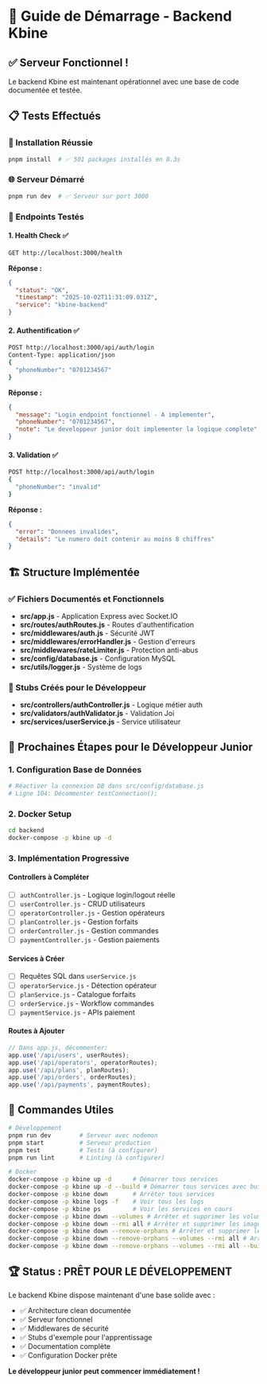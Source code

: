 # 🚀 Guide de Démarrage - Backend Kbine

## ✅ Serveur Fonctionnel !

Le backend Kbine est maintenant opérationnel avec une base de code documentée et testée.

## 📋 Tests Effectués

### 🔧 Installation Réussie
```bash
pnpm install  # ✅ 501 packages installés en 8.3s
```

### 🌐 Serveur Démarré
```bash
pnpm run dev  # ✅ Serveur sur port 3000
```

### 🧪 Endpoints Testés

#### 1. Health Check ✅
```bash
GET http://localhost:3000/health
```
**Réponse :**
```json
{
  "status": "OK",
  "timestamp": "2025-10-02T11:31:09.031Z",
  "service": "kbine-backend"
}
```

#### 2. Authentification ✅
```bash
POST http://localhost:3000/api/auth/login
Content-Type: application/json
{
  "phoneNumber": "0701234567"
}
```
**Réponse :**
```json
{
  "message": "Login endpoint fonctionnel - A implementer",
  "phoneNumber": "0701234567",
  "note": "Le developpeur junior doit implementer la logique complete"
}
```

#### 3. Validation ✅
```bash
POST http://localhost:3000/api/auth/login
{
  "phoneNumber": "invalid"
}
```
**Réponse :**
```json
{
  "error": "Donnees invalides",
  "details": "Le numero doit contenir au moins 8 chiffres"
}
```

## 🏗️ Structure Implémentée

### ✅ Fichiers Documentés et Fonctionnels
- **src/app.js** - Application Express avec Socket.IO
- **src/routes/authRoutes.js** - Routes d'authentification
- **src/middlewares/auth.js** - Sécurité JWT
- **src/middlewares/errorHandler.js** - Gestion d'erreurs
- **src/middlewares/rateLimiter.js** - Protection anti-abus
- **src/config/database.js** - Configuration MySQL
- **src/utils/logger.js** - Système de logs

### 🔄 Stubs Créés pour le Développeur
- **src/controllers/authController.js** - Logique métier auth
- **src/validators/authValidator.js** - Validation Joi
- **src/services/userService.js** - Service utilisateur

## 🎯 Prochaines Étapes pour le Développeur Junior

### 1. Configuration Base de Données
```bash
# Réactiver la connexion DB dans src/config/database.js
# Ligne 104: Décommenter testConnection();
```

### 2. Docker Setup
```bash
cd backend
docker-compose -p kbine up -d
```

### 3. Implémentation Progressive

#### Controllers à Compléter
- [ ] `authController.js` - Logique login/logout réelle
- [ ] `userController.js` - CRUD utilisateurs
- [ ] `operatorController.js` - Gestion opérateurs
- [ ] `planController.js` - Gestion forfaits
- [ ] `orderController.js` - Gestion commandes
- [ ] `paymentController.js` - Gestion paiements

#### Services à Créer
- [ ] Requêtes SQL dans `userService.js`
- [ ] `operatorService.js` - Détection opérateur
- [ ] `planService.js` - Catalogue forfaits
- [ ] `orderService.js` - Workflow commandes
- [ ] `paymentService.js` - APIs paiement

#### Routes à Ajouter
```javascript
// Dans app.js, décommenter:
app.use('/api/users', userRoutes);
app.use('/api/operators', operatorRoutes);
app.use('/api/plans', planRoutes);
app.use('/api/orders', orderRoutes);
app.use('/api/payments', paymentRoutes);
```

## 🔧 Commandes Utiles

```bash
# Développement
pnpm run dev        # Serveur avec nodemon
pnpm start          # Serveur production
pnpm test           # Tests (à configurer)
pnpm run lint       # Linting (à configurer)

# Docker
docker-compose -p kbine up -d      # Démarrer tous services
docker-compose -p kbine up -d --build # Démarrer tous services avec build
docker-compose -p kbine down       # Arrêter tous services
docker-compose -p kbine logs -f    # Voir tous les logs
docker-compose -p kbine ps         # Voir les services en cours
docker-compose -p kbine down --volumes # Arrêter et supprimer les volumes
docker-compose -p kbine down --rmi all # Arrêter et supprimer les images
docker-compose -p kbine down --remove-orphans # Arrêter et supprimer les orphelins
docker-compose -p kbine down --remove-orphans --volumes --rmi all # Arrêter et supprimer tous
docker-compose -p kbine down --remove-orphans --volumes --rmi all --build # Arrêter et supprimer tous avec build
```

## 🏆 Status : PRÊT POUR LE DÉVELOPPEMENT

Le backend Kbine dispose maintenant d'une base solide avec :
- ✅ Architecture clean documentée
- ✅ Serveur fonctionnel
- ✅ Middlewares de sécurité
- ✅ Stubs d'exemple pour l'apprentissage
- ✅ Documentation complète
- ✅ Configuration Docker prête

**Le développeur junior peut commencer immédiatement !**